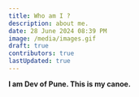 ```yaml
---
title: Who am I ?
description: about me.
date: 28 June 2024 08:39 PM
image: /media/images.gif
draft: true
contributors: true
lastUpdated: true
---
```

**I am Dev of Pune. This is my canoe.**
